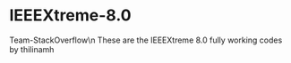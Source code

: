 IEEEXtreme-8.0
==============
Team-StackOverflow\n
These are the IEEEXtreme 8.0 fully working codes by thilinamh 
